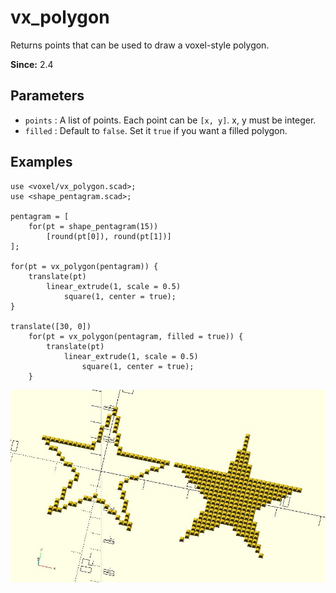 # vx_polygon

Returns points that can be used to draw a voxel-style polygon.

**Since:** 2.4

## Parameters

- `points` : A list of points. Each point can be `[x, y]`. x, y must be integer.
- `filled` : Default to `false`. Set it `true` if you want a filled polygon.

## Examples

    use <voxel/vx_polygon.scad>;
	use <shape_pentagram.scad>;

	pentagram = [
		for(pt = shape_pentagram(15)) 
			[round(pt[0]), round(pt[1])]
	];

	for(pt = vx_polygon(pentagram)) {
		translate(pt) 
			linear_extrude(1, scale = 0.5) 
			    square(1, center = true);
	}

	translate([30, 0])
        for(pt = vx_polygon(pentagram, filled = true)) {
            translate(pt) 
                linear_extrude(1, scale = 0.5) 
                    square(1, center = true);
        }

![vx_polygon](images/lib2x-vx_polygon-1.JPG)

